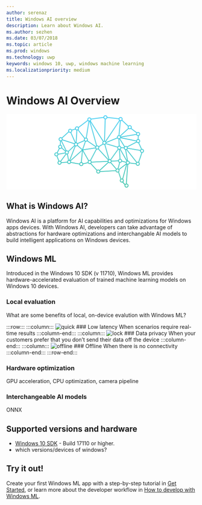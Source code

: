```yaml
---
author: serenaz
title: Windows AI overview
description: Learn about Windows AI.
ms.author: sezhen
ms.date: 03/07/2018
ms.topic: article
ms.prod: windows
ms.technology: uwp
keywords: windows 10, uwp, windows machine learning
ms.localizationpriority: medium
---
```

# Windows AI Overview

![Windows AI graphic](images/brain.png)

## What is Windows AI?

Windows AI is a platform for AI capabilities and optimizations for Windows apps devices. With Windows AI, developers can take advantage of abstractions for hardware optimizations and interchangable AI models to build intelligent applications on Windows devices.

## Windows ML

Introduced in the Windows 10 SDK (v 11710), Windows ML provides hardware-accelerated evaluation of trained machine learning models on Windows 10 devices.

### Local evaluation

What are some benefits of local, on-device evalution with Windows ML?

:::row:::
    :::column:::
        ![quick](/media/common/i_quick-start.svg)
        ### Low latency
        When scenarios require real-time results
    :::column-end:::
    :::column:::
        ![lock](/media/common/i_lock.svg)
        ### Data privacy
        When your customers prefer that you don’t send their data off the device
    :::column-end:::
    :::column:::
        ![offline](/media/common/i_offline.svg)
        ### Offline
        When there is no connectivity
    :::column-end:::
:::row-end:::

### Hardware optimization

GPU acceleration, CPU optimization, camera pipeline

### Interchangeable AI models

ONNX

## Supported versions and hardware

- [Windows 10 SDK](https://developer.microsoft.com/windows/downloads/windows-10-sdk) - Build 17110 or higher.
- which versions/devices of windows?

## Try it out!

Create your first Windows ML app with a step-by-step tutorial in [Get Started](get-started.md), or learn more about the developer workflow in [How to develop with Windows ML](how-to.md).